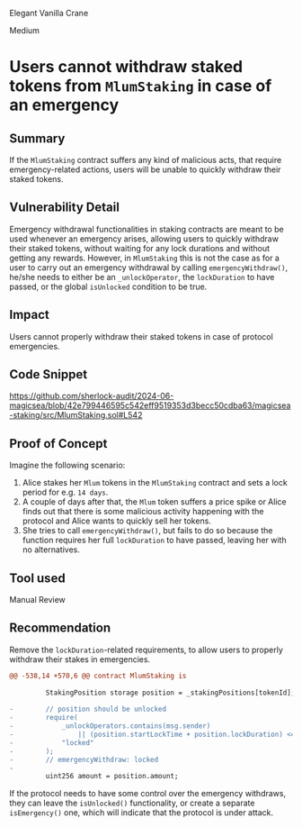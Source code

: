Elegant Vanilla Crane

Medium

# Users cannot withdraw staked tokens from `MlumStaking` in case of an emergency

## Summary

If the `MlumStaking` contract suffers any kind of malicious acts, that require emergency-related actions, users will be unable to quickly withdraw their staked tokens.

## Vulnerability Detail

Emergency withdrawal functionalities in staking contracts are meant to be used whenever an emergency arises, allowing users to quickly withdraw their staked tokens, without waiting for any lock durations and without getting any rewards. However, in `MlumStaking` this is not the case as for a user to carry out an emergency withdrawal by calling `emergencyWithdraw()`, he/she needs to either be an `_unlockOperator`, the `lockDuration` to have passed, or the global `isUnlocked` condition to be true.

## Impact

Users cannot properly withdraw their staked tokens in case of protocol emergencies.

## Code Snippet

https://github.com/sherlock-audit/2024-06-magicsea/blob/42e799446595c542eff9519353d3becc50cdba63/magicsea-staking/src/MlumStaking.sol#L542

## Proof of Concept

Imagine the following scenario:

1. Alice stakes her `Mlum` tokens in the `MlumStaking` contract and sets a lock period for e.g. `14 days`.
2. A couple of days after that, the `Mlum` token suffers a price spike or Alice finds out that there is some malicious activity happening with the protocol and Alice wants to quickly sell her tokens.
3. She tries to call `emergencyWithdraw()`, but fails to do so because the function requires her full `lockDuration` to have passed, leaving her with no alternatives.

## Tool used

Manual Review

## Recommendation

Remove the `lockDuration`-related requirements, to allow users to properly withdraw their stakes in emergencies.

```diff
@@ -538,14 +570,6 @@ contract MlumStaking is
 
         StakingPosition storage position = _stakingPositions[tokenId];
 
-        // position should be unlocked
-        require(
-            _unlockOperators.contains(msg.sender)
-                || (position.startLockTime + position.lockDuration) <= _currentBlockTimestamp() || isUnlocked(),
-            "locked"
-        );
-        // emergencyWithdraw: locked
-
         uint256 amount = position.amount;
```

If the protocol needs to have some control over the emergency withdraws, they can leave the `isUnlocked()` functionality, or create a separate `isEmergency()` one, which will indicate that the protocol is under attack.